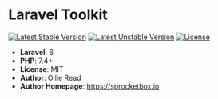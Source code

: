 # Laravel Toolkit
[![Latest Stable Version](https://poser.pugx.org/sprocketbox/laravel-toolkit/v/stable.png)](https://packagist.org/packages/sprocketbox/laravel-toolkit) [![Latest Unstable Version](https://poser.pugx.org/sprocketbox/laravel-toolkit/v/unstable.png)](https://packagist.org/packages/sprocketbox/laravel-toolkit) [![License](https://poser.pugx.org/sprocketbox/laravel-toolkit/license.png)](https://packagist.org/packages/sprocketbox/laravel-toolkit)

- **Laravel**: 6
- **PHP**: 7.4+
- **License**: MIT
- **Author**: Ollie Read 
- **Author Homepage**: https://sprocketbox.io